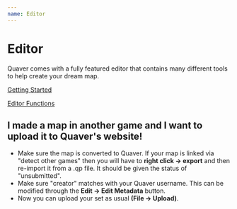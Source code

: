 ```yaml
---
name: Editor
---
```


# Editor

Quaver comes with a fully featured editor that contains many different tools to help create your dream map.

[Getting Started](/docs/Editor/Getting_started)

[Editor Functions](/docs/Editor/Editor_functions)

## I made a map in another game and I want to upload it to Quaver's website!

* Make sure the map is converted to Quaver. If your map is linked via "detect other games" then you will have to **right click -> export** and then re-import it from a .qp file. It should be given the status of "unsubmitted".
* Make sure "creator" matches with your Quaver username. This can be modified through the **Edit -> Edit Metadata** button.
* Now you can upload your set as usual **(File -> Upload)**.
